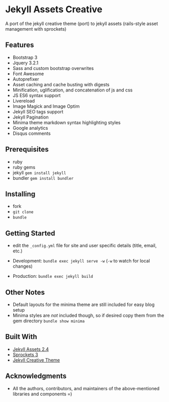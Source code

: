 # Jekyll Assets Creative

A port of the jekyll creative theme (port) to jekyll assets (rails-style asset management with sprockets) 

## Features

- Bootstrap 3
- Jquery 3.2.1
- Sass and custom bootstrap overwrites
- Font Awesome
- Autoprefixer
- Asset caching and cache busting with digests
- Minification, uglification, and concatenation of js and css
- JS ES6 syntax support
- Livereload
- Image Magick and Image Optim
- Jekyll SEO tags support
- Jekyll Pagination
- Minima theme markdown syntax highlighting styles
- Google analytics
- Disqus comments 

## Prerequisites

- ruby
- ruby gems
- jekyll `gem install jekyll`
- bundler `gem install bundler`

## Installing

- fork
- `git clone`
- `bundle`

## Getting Started

- edit the `_config.yml` file for site and user specific details (title, email, etc.)

- Development: `bundle exec jekyll serve -w` (`-w` to watch for local changes)
- Production: `bundle exec jekyll build`

## Other Notes

- Default layouts for the minima theme are still included for easy blog setup
- Minima styles are *not* included though, so if desired copy them from the gem directory `bundle show minima`

## Built With

* [Jekyll Assets 2.4](https://github.com/jekyll/jekyll-assets/tree/2.4-legacy)
* [Sprockets 3](https://github.com/rails/sprockets)
* [Jekyll Creative Theme](https://github.com/volny/creative-theme-jekyll)

## Acknowledgments

* All the authors, contributors, and maintainers of the above-mentioned libraries and components =)
